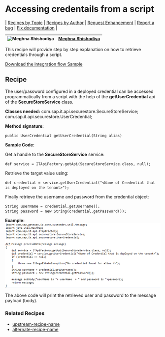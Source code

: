 # Accessing credentails from a script

\| [Recipes by Topic](../../readme.md ) \| [Recipes by Author](../../author.md ) \| [Request Enhancement](https://github.com/SAP-samples/cloud-integration-flow/issues/new?assignees=&labels=Recipe%20Fix,enhancement&template=recipe-request.md&title=Improve%20Accessing-credentails-from-a-script ) \| [Report a bug](https://github.com/SAP-samples/cloud-integration-flow/issues/new?assignees=&labels=Recipe%20Fix,bug&template=bug_report.md&title=Issue%20with%20Accessing-credentails-from-a-script ) \| [Fix documentation](https://github.com/SAP-samples/cloud-integration-flow/issues/new?assignees=&labels=Recipe%20Fix,documentation&template=bug_report.md&title=Docu%20fix%20Accessing-credentails-from-a-script ) \|

![Meghna Shishodiya](https://github.com/author-profile.png?size=50 ) | [Meghna Shishodiya](https://github.com/author-profile ) |
----|----|

This recipe will provide step by step explanation on how to retrieve credentials through a script.

[Download the integration flow Sample](AccessCredentialFromScript.zip)

## Recipe

The user/password configured in a deployed credential can be accessed programmatically from a script with the help of the **getUserCredential** api of the **SecureStoreService** class.

**Classes needed:**
com.sap.it.api.securestore.SecureStoreService;
com.sap.it.api.securestore.UserCredential;

**Method signature:**

```
public UserCredential getUserCredential(String alias)
```


**Sample Code:**

Get a handle to the **SecureStoreService** service:

```
def service = ITApiFactory.getApi(SecureStoreService.class, null);

```

Retrieve the target value using:

```
def credential = service.getUserCredential("<Name of Credential that is deployed on the tenant>");
```

Finally retrieve the username and password from the credential object:

```
String userName = credential.getUsername();
String password = new String(credential.getPassword());
```


**Example:**
![Example](Example.png)


The above code will print the retrieved user and password to the message payload (body).


### Related Recipes
* [upstream-recipe-name](../upstream-recipe-folder-name)
* [alternate-recipe-name](../alternate-recipe-folder-name)
